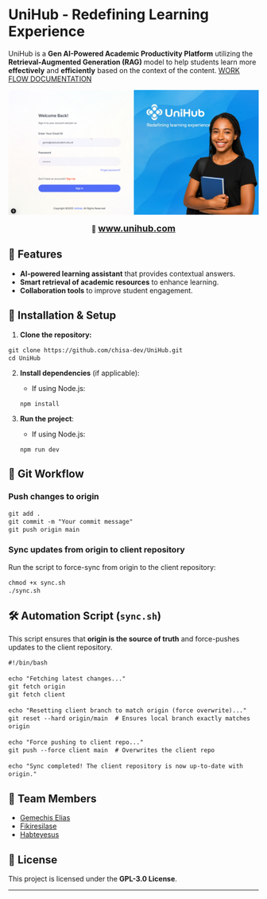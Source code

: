# UniHub - Redefining Learning Experience 

UniHub is a **Gen AI-Powered Academic Productivity Platform** utilizing the **Retrieval-Augmented Generation (RAG)** model to help students learn more **effectively** and **efficiently** based on the context of the content.
[WORK FLOW DOCUMENTATION](https://github.com/chisa-dev/UniHub/blob/main/documentation/backend/rag-architecture.md)

![UniHub Banner](documentation/images/signin_banner.png)
<p align="center">
  🔗 <a href="https://unihub-web.vercel.app" style="font-size: 18px"><b>www.unihub.com</b></a>
</p>

## 🚀 Features
- **AI-powered learning assistant** that provides contextual answers.
- **Smart retrieval of academic resources** to enhance learning.
- **Collaboration tools** to improve student engagement.

## 📌 Installation & Setup

1. **Clone the repository:**
```
git clone https://github.com/chisa-dev/UniHub.git
cd UniHub
```

2. **Install dependencies** (if applicable):
   - If using Node.js:
   ```
   npm install
   ```


3. **Run the project**:
   - If using Node.js:
   ```
   npm run dev
   ```


## 🔄 Git Workflow

### **Push changes to origin**
```
git add .
git commit -m "Your commit message"
git push origin main
```

### **Sync updates from origin to client repository**
Run the script to force-sync from origin to the client repository:
```
chmod +x sync.sh
./sync.sh
```

## 🛠️ Automation Script (`sync.sh`)
This script ensures that **origin is the source of truth** and force-pushes updates to the client repository.

```
#!/bin/bash

echo "Fetching latest changes..."
git fetch origin
git fetch client

echo "Resetting client branch to match origin (force overwrite)..."
git reset --hard origin/main  # Ensures local branch exactly matches origin

echo "Force pushing to client repo..."
git push --force client main  # Overwrites the client repo

echo "Sync completed! The client repository is now up-to-date with origin."
```

## 👥 Team Members
- [Gemechis Elias](https://github.com/chisa-dev)
- [Fikiresilase](https://github.com/Fikiresilase)
- [Habteyesus](https://github.com/HabteyesusT )

## 📜 License
This project is licensed under the **GPL-3.0 License**.

---
